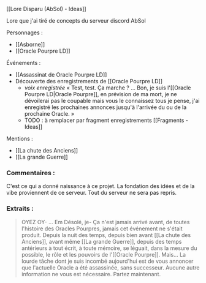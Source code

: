 [[Lore Disparu (AbSol) - Ideas]]

Lore que j'ai tiré de concepts du serveur discord AbSol

Personnages :
- [[Asborne]]
- [[Oracle Pourpre LD]]

Événements :
- [[Assassinat de Oracle Pourpre LD]]
- Découverte des enregistrements de [[Oracle Pourpre LD]]
	- _voix enregistrée_ « Test, test. Ça marche ? ... Bon, je suis l'[[Oracle Pourpre LD|Oracle Pourpre]], en prévision de ma mort, je ne dévoilerai pas le coupable mais vous le connaissez tous je pense, j'ai enregistré les prochaines annonces jusqu'à l'arrivée du ou de la prochaine Oracle. »
	- TODO : à remplacer par fragment enregistrements [[Fragments - Ideas]]

Mentions :
- [[La chute des Anciens]]
- [[La grande Guerre]]

### Commentaires :
C'est ce qui a donné naissance à ce projet. La fondation des idées et de la vibe proviennent de ce serveur. Tout du serveur ne sera pas repris.

### Extraits :

> OYEZ OY- ... Em Désolé, je- Ça n'est jamais arrivé avant, de toutes l'histoire des Oracles Pourpres, jamais cet événement ne s'était produit. Depuis la nuit des temps, depuis bien avant [[La chute des Anciens]], avant même [[La grande Guerre]], depuis des temps antérieurs à tout écrit, à toute mémoire, se léguait, dans la mesure du possible, le rôle et les pouvoirs de l'[[Oracle Pourpre]]. Mais... La lourde tâche dont je suis incombé aujourd'hui est de vous annoncer que l'actuelle Oracle a été assassinée, sans successeur. Aucune autre information ne vous est nécessaire. Partez maintenant.

